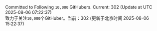 Committed to Following `10,000` GitHubers. Current: <!-- FOLLOWING_COUNT -->302<!-- FOLLOWING_COUNT --> (Update at UTC <!-- LAST_UPDATED -->2025-08-06 07:22:37<!-- LAST_UPDATED -->)<br>
致力于关注`10,000`个GitHuber。当前：<!-- FOLLOWING_COUNT -->302<!-- FOLLOWING_COUNT --> (更新于北京时间 <!-- LAST_UPDATED_CST -->2025-08-06 15:22:37<!-- LAST_UPDATED_CST -->)
